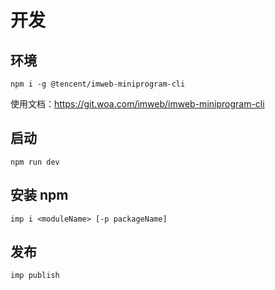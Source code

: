 # 开发

## 环境

```
npm i -g @tencent/imweb-miniprogram-cli
```

使用文档：https://git.woa.com/imweb/imweb-miniprogram-cli

## 启动

```
npm run dev
```

## 安装 npm

```
imp i <moduleName> [-p packageName]
```

## 发布

```
imp publish
```
